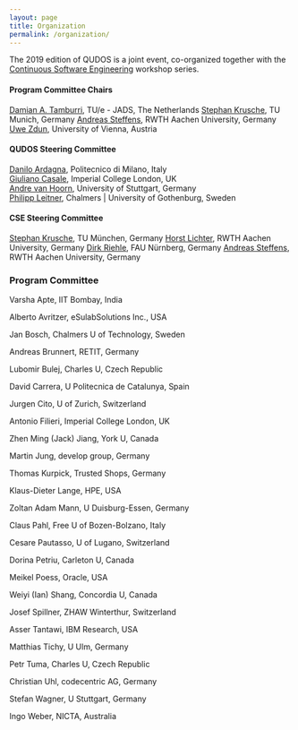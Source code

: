 ```yaml
---
layout: page
title: Organization
permalink: /organization/
---
```


The 2019 edition of QUDOS is a joint event, co-organized together with the [Continuous Software Engineering](https://cse2019.swc-rwth.de/) workshop series. 

#### Program Committee Chairs

[Damian A. Tamburri](https://www.linkedin.com/in/maelstrom/?originalSubdomain=nl), TU/e - JADS, The Netherlands
[Stephan Krusche](https://www1.in.tum.de/lehrstuhl_1/index.php/people/362-stephan-krusche), TU Munich, Germany
[Andreas Steffens](https://www.swc.rwth-aachen.de/teammember/andreas-steffens/), RWTH Aachen University, Germany
[Uwe Zdun](https://cs.univie.ac.at/Uwe.Zdun/), University of Vienna, Austria 

#### QUDOS Steering Committee

[Danilo Ardagna](http://ardagna.faculty.polimi.it/), Politecnico di Milano, Italy  
[Giuliano Casale](http://wp.doc.ic.ac.uk/gcasale/), Imperial College London, UK  
[Andre van Hoorn](https://www.iste.uni-stuttgart.de/institute/team/van-Hoorn/), University of Stuttgart, Germany  
[Philipp Leitner](http://www.chalmers.se/en/staff/Pages/philipp-leitner.aspx), Chalmers | University of Gothenburg, Sweden

#### CSE Steering Committee

[Stephan Krusche](https://www1.in.tum.de/lehrstuhl_1/index.php/people/362-stephan-krusche), TU München, Germany
[Horst Lichter](https://www.swc.rwth-aachen.de/teammember/horst-lichter/), RWTH Aachen University, Germany
[Dirk Riehle](https://osr.cs.fau.de/people/riehle-dirk/), FAU Nürnberg, Germany
[Andreas Steffens](https://www.swc.rwth-aachen.de/teammember/andreas-steffens/), RWTH Aachen University, Germany

### Program Committee

Varsha Apte, IIT Bombay, India

Alberto Avritzer, eSulabSolutions Inc., USA

Jan Bosch, Chalmers U of Technology, Sweden

Andreas Brunnert, RETIT, Germany

Lubomir Bulej, Charles U, Czech Republic

David Carrera, U Politecnica de Catalunya, Spain

Jurgen Cito, U of Zurich, Switzerland

Antonio Filieri, Imperial College London, UK

Zhen Ming (Jack) Jiang, York U, Canada

Martin Jung, develop group, Germany

Thomas Kurpick, Trusted Shops, Germany

Klaus-Dieter Lange, HPE, USA

Zoltan Adam Mann, U Duisburg-Essen, Germany

Claus Pahl, Free U of Bozen-Bolzano, Italy

Cesare Pautasso, U of Lugano, Switzerland

Dorina Petriu, Carleton U, Canada

Meikel Poess, Oracle, USA

Weiyi (Ian) Shang, Concordia U, Canada

Josef Spillner, ZHAW Winterthur, Switzerland

Asser Tantawi, IBM Research, USA

Matthias Tichy, U Ulm, Germany

Petr Tuma, Charles U, Czech Republic

Christian Uhl, codecentric AG, Germany

Stefan Wagner, U Stuttgart, Germany

Ingo Weber, NICTA, Australia


